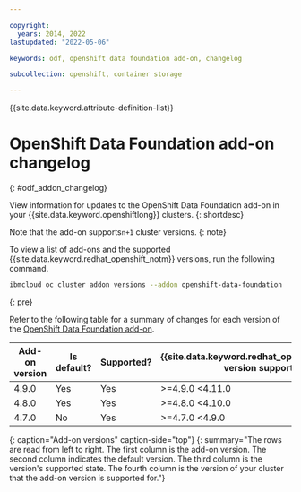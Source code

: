 ```yaml
---

copyright:
  years: 2014, 2022
lastupdated: "2022-05-06"

keywords: odf, openshift data foundation add-on, changelog

subcollection: openshift, container storage

---
```


{{site.data.keyword.attribute-definition-list}}



# OpenShift Data Foundation add-on changelog
{: #odf_addon_changelog}

View information for updates to the OpenShift Data Foundation add-on in your {{site.data.keyword.openshiftlong}} clusters.
{: shortdesc}

Note that the add-on supports`n+1` cluster versions.
{: note}

To view a list of add-ons and the supported {{site.data.keyword.redhat_openshift_notm}} versions, run the following command.

```sh
ibmcloud oc cluster addon versions --addon openshift-data-foundation
```
{: pre}

Refer to the following table for a summary of changes for each version of the [OpenShift Data Foundation add-on](/docs/openshift?topic=openshift-deploy-odf-vpc).

| Add-on version | Is default? | Supported? | {{site.data.keyword.redhat_openshift_notm}} version support |
| --- | --- | --- | --- |
| 4.9.0 | Yes | Yes | >=4.9.0 <4.11.0 |
| 4.8.0 | Yes | Yes | >=4.8.0 <4.10.0 |
| 4.7.0 | No | Yes | >=4.7.0 <4.9.0 |
{: caption="Add-on versions" caption-side="top"}
{: summary="The rows are read from left to right. The first column is the add-on version. The second column indicates the default version. The third column is the version's supported state. The fourth column is the version of your cluster that the add-on version is supported for."}









